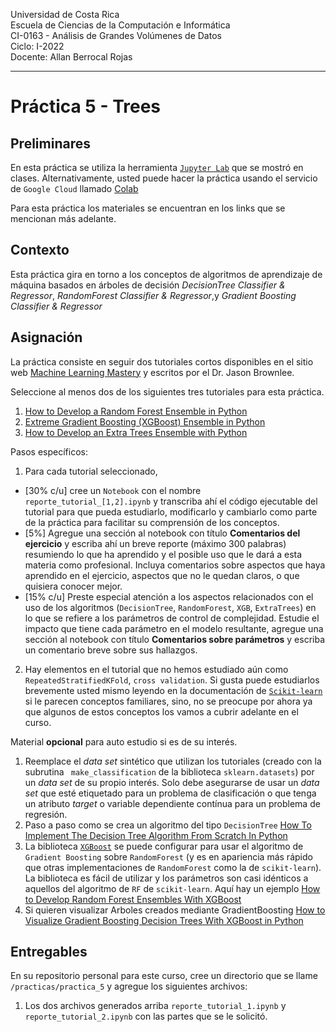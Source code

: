 
Universidad de Costa Rica  <br>
Escuela de Ciencias de la Computación e Informática <br>
CI-0163 - Análisis de Grandes Volúmenes de Datos <br>
Ciclo: I-2022 <br>
Docente: Allan Berrocal Rojas

---

# Práctica 5 - Trees


## Preliminares

En esta práctica se utiliza la herramienta [`Jupyter Lab`](https://jupyter.org/index.html) que se mostró en clases. Alternativamente, usted puede hacer la práctica usando el servicio de `Google Cloud` llamado [Colab](https://colab.research.google.com/github/tensorflow/examples/blob/master/courses/udacity_intro_to_tensorflow_for_deep_learning/l01c01_introduction_to_colab_and_python.ipynb#scrollTo=YHI3vyhv5p85)

Para esta práctica los materiales se encuentran en los links que se mencionan más adelante. 

## Contexto

Esta práctica gira en torno a los conceptos de algoritmos de aprendizaje de máquina basados en árboles de decisión *DecisionTree Classifier & Regressor*, *RandomForest Classifier & Regressor*,y *Gradient Boosting Classifier & Regressor* 

## Asignación

La práctica consiste en seguir dos tutoriales cortos disponibles en el sitio web [Machine Learning Mastery](https://machinelearningmastery.com/) y escritos por el Dr. Jason Brownlee. 


Seleccione al menos dos de los siguientes tres tutoriales para esta práctica. 

1. [How to Develop a Random Forest Ensemble in Python](https://machinelearningmastery.com/random-forest-ensemble-in-python/)
2. [Extreme Gradient Boosting (XGBoost) Ensemble in Python](https://machinelearningmastery.com/extreme-gradient-boosting-ensemble-in-python/)
1. [How to Develop an Extra Trees Ensemble with Python](https://machinelearningmastery.com/extra-trees-ensemble-with-python/)

Pasos específicos:

1. Para cada tutorial seleccionado, 
- [30% c/u] cree un `Notebook` con el nombre `reporte_tutorial_[1,2].ipynb` y transcriba ahí el código ejecutable del tutorial para que pueda estudiarlo, modificarlo y cambiarlo como parte de la práctica para facilitar su comprensión de los conceptos.
- [5%] Agregue una sección al notebook con título __Comentarios del ejercicio__ y escriba ahí un breve reporte (máximo 300 palabras) resumiendo lo que ha aprendido y el posible uso que le dará a esta materia como profesional. Incluya comentarios sobre aspectos que haya aprendido en el ejercicio, aspectos que no le quedan claros, o que quisiera conocer mejor.
- [15% c/u] Preste especial atención a los aspectos relacionados con el uso de los algoritmos (`DecisionTree`, `RandomForest`, `XGB`, `ExtraTrees`) en lo que se refiere a los parámetros de control de complejidad. Estudie el impacto que tiene cada parámetro en el modelo resultante, agregue una sección al notebook con título __Comentarios sobre parámetros__ y escriba un comentario breve sobre sus hallazgos. 
2. Hay elementos en el tutorial que no hemos estudiado aún como `RepeatedStratifiedKFold`, `cross validation`. Si gusta puede estudiarlos brevemente usted mismo leyendo en la documentación de [`Scikit-learn`](https://scikit-learn.org/stable/modules/classes.html) si le parecen conceptos familiares, sino, no se preocupe por ahora ya que algunos de estos conceptos los vamos a cubrir adelante en el curso. 

Material **opcional** para auto estudio si es de su interés. 

1. Reemplace el *data set* sintético que utilizan los tutoriales (creado con la subrutina ` make_classification` de la  biblioteca `sklearn.datasets`) por un *data set* de su propio interés. Solo debe asegurarse de usar un *data set* que esté etiquetado para un problema de clasificación o que tenga un atributo *target* o variable dependiente contínua para un problema de regresión.  
2. Paso a paso como se crea un algoritmo del tipo `DecisionTree` [How To Implement The Decision Tree Algorithm From Scratch In Python](https://machinelearningmastery.com/implement-decision-tree-algorithm-scratch-python/)
3. La biblioteca [`XGBoost`](https://github.com/dmlc/xgboost) se puede configurar para usar el algoritmo de `Gradient Boosting` sobre `RandomForest` (y es en apariencia más rápido que otras implementaciones de `RandomForest` como la de `scikit-learn`). La biblioteca es fácil de utilizar y los parámetros son casi idénticos a aquellos del algoritmo de `RF` de `scikit-learn`. Aquí hay un ejemplo [How to Develop Random Forest Ensembles With XGBoost](https://machinelearningmastery.com/random-forest-ensembles-with-xgboost/)
4. Si quieren visualizar Arboles creados mediante GradientBoosting [How to Visualize Gradient Boosting Decision Trees With XGBoost in Python](https://machinelearningmastery.com/visualize-gradient-boosting-decision-trees-xgboost-python/)




## Entregables 

En su repositorio personal para este curso, cree un directorio que se llame `/practicas/practica_5` y agregue los siguientes archivos:

1. Los dos archivos generados arriba `reporte_tutorial_1.ipynb` y `reporte_tutorial_2.ipynb` con las partes que se le solicitó.


 

